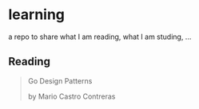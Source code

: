 # learning

a repo to share what I am reading, what I am studing, ...

## Reading


> Go Design Patterns
> 
> by Mario Castro Contreras
